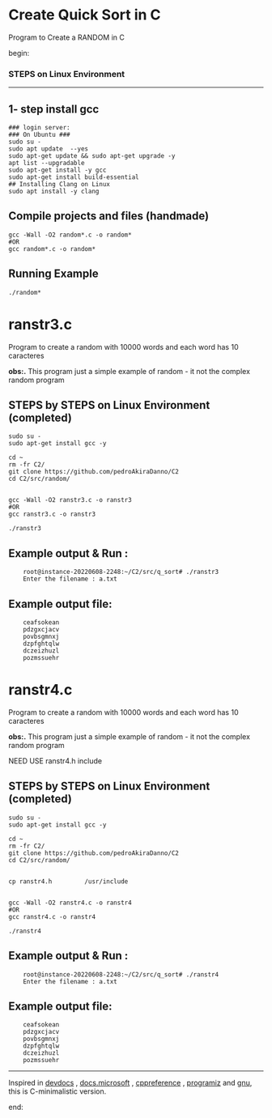 # Create Quick Sort in C


Program to Create a RANDOM in C
 



begin:



### STEPS on Linux Environment 



---




## 1- step install gcc
	### login server: 
	### On Ubuntu ### 
	sudo su - 
	sudo apt update  --yes
	sudo apt-get update && sudo apt-get upgrade -y
	apt list --upgradable
    sudo apt-get install -y gcc
	sudo apt-get install build-essential	
	## Installing Clang on Linux
	sudo apt install -y clang 






## Compile projects and files (handmade)
	gcc -Wall -O2 random*.c -o random*
	#OR
	gcc random*.c -o random*    	




## Running Example
	./random*   















# ranstr3.c
Program to create a random with 10000 words and each word has 10 caracteres

**obs:.** 
This program just a simple example of random - it not the complex random program 




## STEPS by STEPS on Linux Environment (completed)
    sudo su - 
    sudo apt-get install gcc -y

    cd ~
    rm -fr C2/
    git clone https://github.com/pedroAkiraDanno/C2
    cd C2/src/random/


	gcc -Wall -O2 ranstr3.c -o ranstr3
	#OR
	gcc ranstr3.c -o ranstr3    

	./ranstr3   




## Example output & Run :

		root@instance-20220608-2248:~/C2/src/q_sort# ./ranstr3
		Enter the filename : a.txt





## Example output file:

		ceafsokean
		pdzgxcjacv
		povbsgmnxj
		dzpfghtqlw
		dczeizhuzl
		pozmssuehr





















# ranstr4.c
Program to create a random with 10000 words and each word has 10 caracteres

**obs:.** 
This program just a simple example of random - it not the complex random program 

NEED USE ranstr4.h include



## STEPS by STEPS on Linux Environment (completed)
    sudo su - 
    sudo apt-get install gcc -y

    cd ~
    rm -fr C2/
    git clone https://github.com/pedroAkiraDanno/C2
    cd C2/src/random/


	cp ranstr4.h		 /usr/include


	gcc -Wall -O2 ranstr4.c -o ranstr4
	#OR
	gcc ranstr4.c -o ranstr4    

	./ranstr4   




## Example output & Run :

		root@instance-20220608-2248:~/C2/src/q_sort# ./ranstr4
		Enter the filename : a.txt





## Example output file:

		ceafsokean
		pdzgxcjacv
		povbsgmnxj
		dzpfghtqlw
		dczeizhuzl
		pozmssuehr

















---
Inspired in [devdocs](https://devdocs.io/c/) , [docs.microsoft](https://docs.microsoft.com/en-us/cpp/c-language/?view=msvc-170) , [cppreference](https://en.cppreference.com/w/c/language) , [programiz](https://www.programiz.com/c-programming) and [gnu](https://www.gnu.org/software/gnu-c-manual/gnu-c-manual.html), this is C-minimalistic version.




end:
